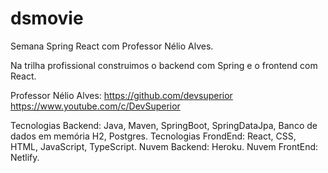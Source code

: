 # dsmovie
Semana Spring React com Professor Nélio Alves.

Na trilha profissional construimos o backend com Spring e o frontend com React.

Professor Nélio Alves: https://github.com/devsuperior 
                       https://www.youtube.com/c/DevSuperior
                       

Tecnologias Backend: Java, Maven, SpringBoot, SpringDataJpa, Banco de dados em memória H2, Postgres.
Tecnologias FrondEnd: React, CSS, HTML, JavaScript, TypeScript.
Nuvem Backend: Heroku.
Nuvem FrontEnd: Netlify.
